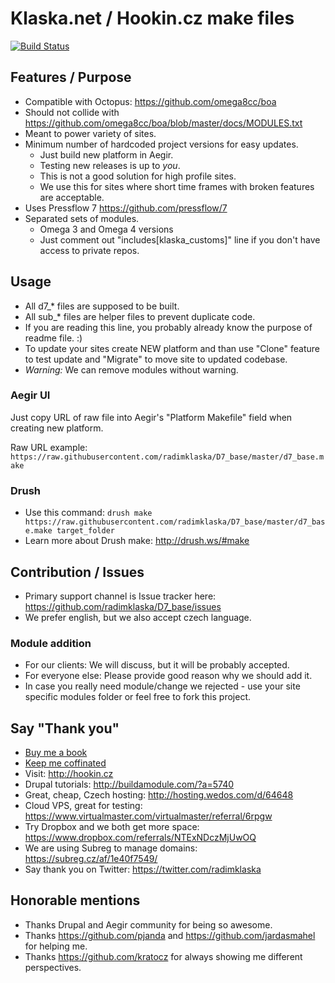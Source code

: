 # Klaska.net / Hookin.cz make files

[![Build Status](https://travis-ci.org/radimklaska/D7_base.svg?branch=master)](https://travis-ci.org/radimklaska/D7_base)

## Features / Purpose

* Compatible with Octopus: https://github.com/omega8cc/boa
* Should not collide with https://github.com/omega8cc/boa/blob/master/docs/MODULES.txt
* Meant to power variety of sites.
* Minimum number of hardcoded project versions for easy updates.
  * Just build new platform in Aegir.
  * Testing new releases is up to *you*.
  * This is not a good solution for high profile sites.
  * We use this for sites where short time frames with broken features are acceptable.
* Uses Pressflow 7 https://github.com/pressflow/7
* Separated sets of modules.
  * Omega 3 and Omega 4 versions
  * Just comment out "includes[klaska_customs]" line if you don't have access to private repos.

## Usage

* All d7_* files are supposed to be built.
* All sub_* files are helper files to prevent duplicate code.
* If you are reading this line, you probably already know the purpose of readme file. :)
* To update your sites create NEW platform and than use "Clone" feature to test update and "Migrate" to move site to updated codebase.
* *Warning:* We can remove modules without warning.

### Aegir UI

Just copy URL of raw file into Aegir's "Platform Makefile" field when creating new platform.

Raw URL example: `https://raw.githubusercontent.com/radimklaska/D7_base/master/d7_base.make`

### Drush

* Use this command: `drush make https://raw.githubusercontent.com/radimklaska/D7_base/master/d7_base.make target_folder`
* Learn more about Drush make: http://drush.ws/#make

## Contribution / Issues

* Primary support channel is Issue tracker here: https://github.com/radimklaska/D7_base/issues
* We prefer english, but we also accept czech language.

### Module addition

* For our clients: We will discuss, but it will be probably accepted.
* For everyone else: Please provide good reason why we should add it.
* In case you really need module/change we rejected - use your site specific modules folder or feel free to fork this project.

## Say "Thank you"

* [Buy me a book](https://www.paypal.com/cgi-bin/webscr?cmd=_donations&business=5QQNR98LZBJQS&lc=US&item_name=Klaska%2enet&item_number=github%2dd7make&currency_code=USD&bn=PP%2dDonationsBF%3abtn_donate_SM%2egif%3aNonHosted)
* [Keep me coffinated](https://www.gittip.com/radimklaska/)
* Visit: http://hookin.cz
* Drupal tutorials: http://buildamodule.com/?a=5740
* Great, cheap, Czech hosting: http://hosting.wedos.com/d/64648
* Cloud VPS, great for testing: https://www.virtualmaster.com/virtualmaster/referral/6rpgw
* Try Dropbox and we both get more space: https://www.dropbox.com/referrals/NTExNDczMjUwOQ
* We are using Subreg to manage domains: https://subreg.cz/af/1e40f7549/
* Say thank you on Twitter: https://twitter.com/radimklaska

## Honorable mentions

* Thanks Drupal and Aegir community for being so awesome.
* Thanks https://github.com/pjanda and https://github.com/jardasmahel for helping me.
* Thanks https://github.com/kratocz for always showing me different perspectives.
